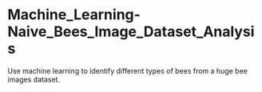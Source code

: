 # Machine_Learning-Naive_Bees_Image_Dataset_Analysis
Use machine learning to identify different types of bees from a huge bee images dataset.
